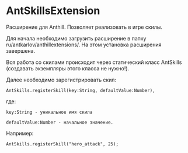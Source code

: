 # AntSkillsExtension
Расширение для Anthill. Позволяет реализовать в игре скилы.

Для начала необходимо загрузить расширение в папку ru/antkarlov/anthillextensions/. На этом установка расширения завершена.

Вся работа со скилами происходит через статический класс AntSkills (создавать экземпляры этого класса не нужно!).

Далее необходимо зарегистрировать скил:

	AntSkills.registerSkill(key:String, defaultValue:Number),

где: 

	key:String - уникальное имя скила

	defaultValue:Number - начальное значение.

Например:

	AntSkills.registerSkill("hero_attack", 25);
